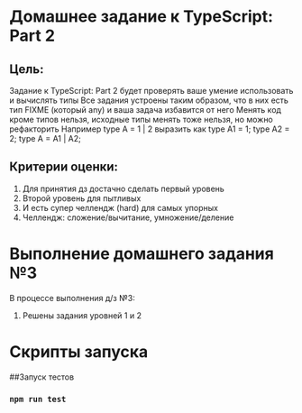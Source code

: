 # Домашнее задание к TypeScript: Part 2

## Цель:

Задание к TypeScript: Part 2 будет проверять ваше умение использовать и вычислять типы
Все задания устроены таким образом, что в них есть тип FIXME (который any) и ваша задача избавится от него
Менять код кроме типов нельзя, исходные типы менять тоже нельзя, но можно рефакторить
Например type A = 1 | 2 выразить как type A1 = 1; type A2 = 2; type A = A1 | A2;

## Критерии оценки:

1. Для принятия дз достачно сделать первый уровень
2. Второй уровень для пытливых
3. И есть супер челлендж (hard) для самых упорных
4. Челлендж: сложение/вычитание, умножение/деление

# Выполнение домашнего задания №3

В процессе выполнения д/з №3:
1. Решены задания уровней 1 и 2

# Скрипты запуска

##Запуск тестов

### `npm run test`
